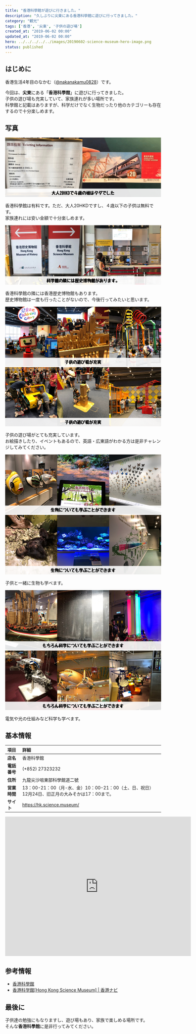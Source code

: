 ```yaml
---
title: "香港科學館が遊びに行きました。"
description: "久しぶりに尖東にある香港科學館に遊びに行ってきました。"
category: "観光"
tags: ['香港', '尖東', '子供の遊び場']
created_at: "2019-06-02 00:00"
updated_at: "2019-06-02 00:00"
hero: ../../../../../images/20190602-science-museum-hero-image.png
status: published
---
```


## はじめに

香港生活4年目のなかむ（[@nakanakamu0828](https://twitter.com/nakanakamu0828)）です。  

今回は、**尖東**にある「**香港科學館**」に遊びに行ってきました。  
子供の遊び場も充実していて、家族連れが多い場所です。  
科學館と記載はありますが、科学だけでなく生物だったり他のカテゴリーも存在するので十分楽しめます。


## 写真

![香港科學館 - 金額など写真](../../../../../images/uploads/2019/06/02/science_museum/picture-1.png)

香港科學館は有料です。ただ、大人20HKDですし、４歳以下の子供は無料です。  
家族連れには安い金額で十分楽しめます。

![香港科學館 - 施設１写真](../../../../../images/uploads/2019/06/02/science_museum/picture-2.png)

香港科學館の隣には香港歴史博物館もあります。  
歴史博物館は一度も行ったことがないので、今後行ってみたいと思います。

![香港科學館 - 施設２写真](../../../../../images/uploads/2019/06/02/science_museum/picture-3.png)
![香港科學館 - 施設３写真](../../../../../images/uploads/2019/06/02/science_museum/picture-4.png)

子供の遊び場がとても充実しています。  
お絵描きしたり、イベントもあるので、英語・広東語がわかる方は是非チャレンジしてみてください。

![香港科學館 - 施設４写真](../../../../../images/uploads/2019/06/02/science_museum/picture-5.png)
![香港科學館 - 施設５写真](../../../../../images/uploads/2019/06/02/science_museum/picture-6.png)

子供と一緒に生物も学べます。

![香港科學館 - 施設６写真](../../../../../images/uploads/2019/06/02/science_museum/picture-7.png)
![香港科學館 - 施設７写真](../../../../../images/uploads/2019/06/02/science_museum/picture-8.png)

電気や光の仕組みなど科学も学べます。


## 基本情報

| 項目 | 詳細 |
|:---|:---|
|  **店名**  |  香港科學館  |
|  **電話番号**  |  (+852) 27323232  |
|  **住所**  |  九龍尖沙咀東部科學館道二號 |
|  **営業時間**  |  13：00-21：00（月-水、金）10：00-21：00（土、日、祝日）12月24日、旧正月の大みそかは17：00まで。 |
|  **サイト**  |  https://hk.science.museum/ |


<iframe src="https://www.google.com/maps/embed?pb=!1m18!1m12!1m3!1d6944.363988365527!2d114.17224059325865!3d22.299954626190083!2m3!1f0!2f0!3f0!3m2!1i1024!2i768!4f13.1!3m3!1m2!1s0x0%3A0xcf151869ff222404!2z6aaZ5riv56eR5a2m6aSo!5e0!3m2!1sja!2shk!4v1559580008211!5m2!1sja!2shk" width="600" height="450" frameborder="0" style="border:0" allowfullscreen></iframe>


## 参考情報
- [香港科學館](https://hk.science.museum/zh_TW/web/scm/index.html)
- [香港科学館[Hong Kong Science Museum] | 香港ナビ](https://www.hongkongnavi.com/miru/205/)


## 最後に
子供達の勉強にもなりますし、遊び場もあり、家族で楽しめる場所です。  
そんな**香港科學館**に是非行ってみてください。